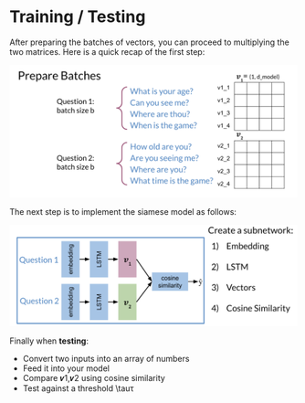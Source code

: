 # Training / Testing

After preparing the batches of vectors, you can proceed to multiplying the two matrices. Here is a quick recap of the first step: 

![](Bo4Dh2kITm-OA4dpCN5vLw_899efb44b116440baf003b893ec94c8d_Screen-Shot-2021-04-13-at-3.40..png)

The next step is to implement the siamese model as follows: 

![](V-18lhYVTaatfJYWFc2mcw_bab3257b36ea49bd95f2a37ef6e40c34_Screen-Shot-2021-04-13-at-3.41..png)

Finally when **testing**: 

* Convert two inputs into an array of numbers
* Feed it into your model
* Compare 𝒗1,𝒗2 using cosine similarity
* Test against a threshold \tauτ